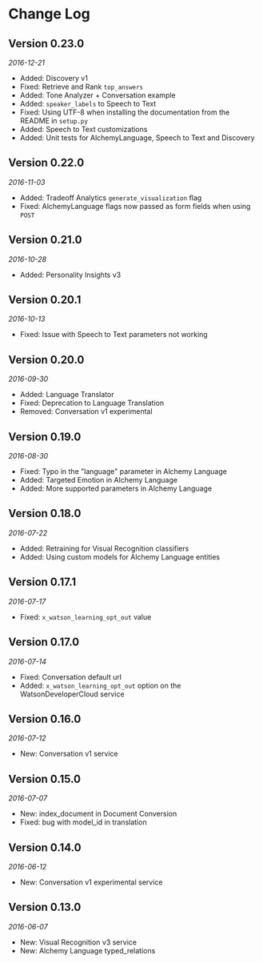 Change Log
==========

## Version 0.23.0

_2016-12-21_

* Added: Discovery v1
* Fixed: Retrieve and Rank `top_answers`
* Added: Tone Analyzer + Conversation example
* Added: `speaker_labels` to Speech to Text
* Fixed: Using UTF-8 when installing the documentation from the README in `setup.py`
* Added: Speech to Text customizations
* Added: Unit tests for AlchemyLanguage, Speech to Text and Discovery

## Version 0.22.0

_2016-11-03_

* Added: Tradeoff Analytics `generate_visualization` flag
* Fixed: AlchemyLanguage flags now passed as form fields when using `POST`


## Version 0.21.0

_2016-10-28_

* Added: Personality Insights v3


## Version 0.20.1

_2016-10-13_

* Fixed: Issue with Speech to Text parameters not working


## Version 0.20.0

_2016-09-30_

* Added: Language Translator
* Fixed: Deprecation to Language Translation
* Removed: Conversation v1 experimental


## Version 0.19.0

_2016-08-30_

* Fixed: Typo in the "language" parameter in Alchemy Language
* Added: Targeted Emotion in Alchemy Language
* Added: More supported parameters in Alchemy Language


## Version 0.18.0

_2016-07-22_

* Added: Retraining for Visual Recognition classifiers
* Added: Using custom models for Alchemy Language entities


## Version 0.17.1

_2016-07-17_

* Fixed: `x_watson_learning_opt_out` value


## Version 0.17.0

_2016-07-14_

* Fixed: Conversation default url
* Added: `x_watson_learning_opt_out` option on the WatsonDeveloperCloud service


## Version 0.16.0

_2016-07-12_

* New: Conversation v1 service


## Version 0.15.0

_2016-07-07_

* New: index_document in Document Conversion
* Fixed: bug with model_id in translation


## Version 0.14.0

_2016-06-12_

* New: Conversation v1 experimental service


## Version 0.13.0

_2016-06-07_

 * New: Visual Recognition v3 service
 * New: Alchemy Language typed_relations
